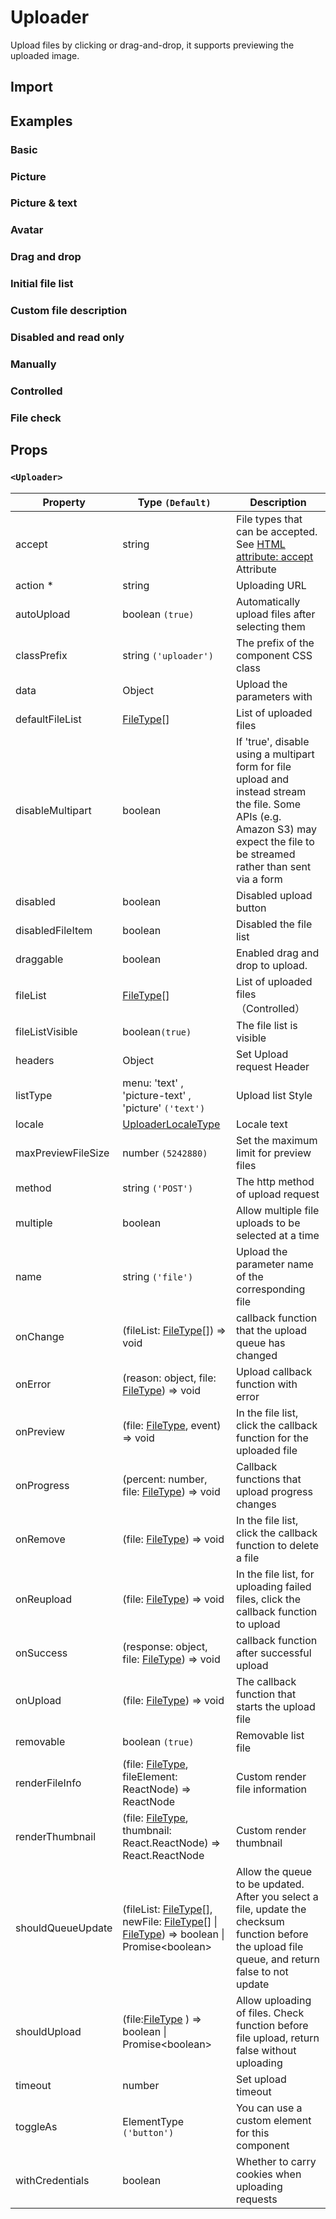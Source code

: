 # Uploader

Upload files by clicking or drag-and-drop, it supports previewing the uploaded image.

## Import

<!--{include:(components/uploader/fragments/import.md)}-->

## Examples

### Basic

<!--{include:`basic.md`}-->

### Picture

<!--{include:`picture.md`}-->

### Picture & text

<!--{include:`picture-text.md`}-->

### Avatar

<!--{include:`avatar.md`}-->

### Drag and drop

<!--{include:`drag-and-drop.md`}-->

### Initial file list

<!--{include:`file-list.md`}-->

### Custom file description

<!--{include:`file-list-custom.md`}-->

### Disabled and read only

<!--{include:`disabled.md`}-->

### Manually

<!--{include:`manually.md`}-->

### Controlled

<!--{include:`controlled.md`}-->

### File check

<!--{include:`check.md`}-->

## Props

### `<Uploader>`

| Property           | Type `(Default)`                                                                                                             | Description                                                                                                                                                                      |
| ------------------ | ---------------------------------------------------------------------------------------------------------------------------- | -------------------------------------------------------------------------------------------------------------------------------------------------------------------------------- |
| accept             | string                                                                                                                       | File types that can be accepted. See [HTML attribute: accept](https://developer.mozilla.org/en-US/docs/Web/HTML/Attributes/accept) Attribute                                     |
| action \*          | string                                                                                                                       | Uploading URL                                                                                                                                                                    |
| autoUpload         | boolean `(true)`                                                                                                             | Automatically upload files after selecting them                                                                                                                                  |
| classPrefix        | string `('uploader')`                                                                                                        | The prefix of the component CSS class                                                                                                                                            |
| data               | Object                                                                                                                       | Upload the parameters with                                                                                                                                                       |
| defaultFileList    | [FileType][file][]                                                                                                           | List of uploaded files                                                                                                                                                           |
| disableMultipart   | boolean                                                                                                                      | If 'true', disable using a multipart form for file upload and instead stream the file. Some APIs (e.g. Amazon S3) may expect the file to be streamed rather than sent via a form |
| disabled           | boolean                                                                                                                      | Disabled upload button                                                                                                                                                           |
| disabledFileItem   | boolean                                                                                                                      | Disabled the file list                                                                                                                                                           |
| draggable          | boolean                                                                                                                      | Enabled drag and drop to upload.                                                                                                                                                 |
| fileList           | [FileType][file][]                                                                                                           | List of uploaded files （Controlled）                                                                                                                                            |
| fileListVisible    | boolean`(true)`                                                                                                              | The file list is visible                                                                                                                                                         |
| headers            | Object                                                                                                                       | Set Upload request Header                                                                                                                                                        |
| listType           | menu: 'text' , 'picture-text' , 'picture' `('text')`                                                                         | Upload list Style                                                                                                                                                                |
| locale             | [UploaderLocaleType](/guide/i18n/#uploader)                                                                                  | Locale text                                                                                                                                                                      |
| maxPreviewFileSize | number `(5242880)`                                                                                                           | Set the maximum limit for preview files                                                                                                                                          |
| method             | string `('POST')`                                                                                                            | The http method of upload request                                                                                                                                                |
| multiple           | boolean                                                                                                                      | Allow multiple file uploads to be selected at a time                                                                                                                             |
| name               | string `('file')`                                                                                                            | Upload the parameter name of the corresponding file                                                                                                                              |
| onChange           | (fileList: [FileType][file][]) => void                                                                                       | callback function that the upload queue has changed                                                                                                                              |
| onError            | (reason: object, file: [FileType][file]) => void                                                                             | Upload callback function with error                                                                                                                                              |
| onPreview          | (file: [FileType][file], event) => void                                                                                      | In the file list, click the callback function for the uploaded file                                                                                                              |
| onProgress         | (percent: number, file: [FileType][file]) => void                                                                            | Callback functions that upload progress changes                                                                                                                                  |
| onRemove           | (file: [FileType][file]) => void                                                                                             | In the file list, click the callback function to delete a file                                                                                                                   |
| onReupload         | (file: [FileType][file]) => void                                                                                             | In the file list, for uploading failed files, click the callback function to upload                                                                                              |
| onSuccess          | (response: object, file: [FileType][file]) => void                                                                           | callback function after successful upload                                                                                                                                        |
| onUpload           | (file: [FileType][file]) => void                                                                                             | The callback function that starts the upload file                                                                                                                                |
| removable          | boolean `(true)`                                                                                                             | Removable list file                                                                                                                                                              |
| renderFileInfo     | (file: [FileType][file], fileElement: ReactNode) => ReactNode                                                                | Custom render file information                                                                                                                                                   |
| renderThumbnail    | (file: [FileType][file], thumbnail: React.ReactNode) => React.ReactNode                                                      | Custom render thumbnail                                                                                                                                                          |
| shouldQueueUpdate  | (fileList: [FileType][file][], newFile: [FileType][file][] &#124; [FileType][file]) => boolean &#124; Promise&lt;boolean&gt; | Allow the queue to be updated. After you select a file, update the checksum function before the upload file queue, and return false to not update                                |
| shouldUpload       | (file:[FileType][file] ) => boolean &#124; Promise&lt;boolean&gt;                                                            | Allow uploading of files. Check function before file upload, return false without uploading                                                                                      |
| timeout            | number                                                                                                                       | Set upload timeout                                                                                                                                                               |
| toggleAs           | ElementType `('button')`                                                                                                     | You can use a custom element for this component                                                                                                                                  |
| withCredentials    | boolean                                                                                                                      | Whether to carry cookies when uploading requests                                                                                                                                 |

<!--{include:(_common/types/file-type.md)}-->

[file]: #code-ts-file-type-code
